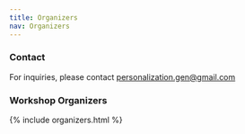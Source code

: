 ```yaml
---
title: Organizers
nav: Organizers
---
```


### Contact
For inquiries, please contact personalization.gen@gmail.com

### Workshop Organizers
{% include organizers.html %}

